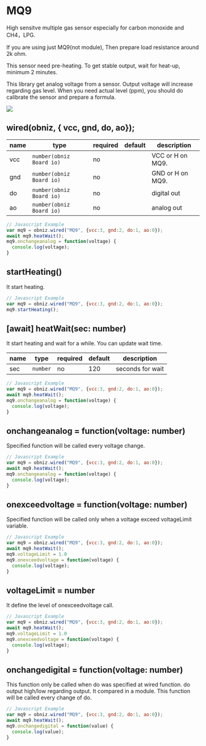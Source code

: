 # MQ9
High sensitve multiple gas sensor especially for carbon monoxide and CH4，LPG.

If you are using just MQ9(not module), Then prepare load resistance around 2k ohm.

This sensor need pre-heating. To get stable output, wait for heat-up, minimum 2 minutes.

This library get analog voltage from a sensor. Output voltage will increase regarding gas level. When you need actual level (ppm), you should do calibrate the sensor and prepare a formula.

![](./image.jpg)

## wired(obniz,  { vcc, gnd, do, ao});

name | type | required | default | description
--- | --- | --- | --- | ---
vcc | `number(obniz Board io)` | no |  &nbsp; | VCC or H on MQ9.
gnd | `number(obniz Board io)` | no |  &nbsp; | GND or H on MQ9.
do | `number(obniz Board io)` | no |  &nbsp; | digital out
ao | `number(obniz Board io)` | no | &nbsp;  | analog out


```Javascript
// Javascript Example
var mq9 = obniz.wired("MQ9", {vcc:3, gnd:2, do:1, ao:0});
await mq9.heatWait();
mq9.onchangeanalog = function(voltage) {
  console.log(voltage);
}
```

## startHeating()

It start heating.

```Javascript
// Javascript Example
var mq9 = obniz.wired("MQ9", {vcc:3, gnd:2, do:1, ao:0});
mq9.startHeating();
```

## [await] heatWait(sec: number)

It start heating and wait for a while.
You can update wait time.

name | type | required | default | description
--- | --- | --- | --- | ---
sec | `number` | no | 120 | seconds for wait

```Javascript
// Javascript Example
var mq9 = obniz.wired("MQ9", {vcc:3, gnd:2, do:1, ao:0});
await mq9.heatWait();
mq9.onchangeanalog = function(voltage) {
  console.log(voltage);
}
```

## onchangeanalog = function(voltage: number)

Specified function will be called every voltage change.

```Javascript
// Javascript Example
var mq9 = obniz.wired("MQ9", {vcc:3, gnd:2, do:1, ao:0});
await mq9.heatWait();
mq9.onchangeanalog = function(voltage) {
  console.log(voltage);
}
```

## onexceedvoltage = function(voltage: number)

Specified function will be called only when a voltage exceed voltageLimit variable.

```Javascript
// Javascript Example
var mq9 = obniz.wired("MQ9", {vcc:3, gnd:2, do:1, ao:0});
await mq9.heatWait();
mq9.voltageLimit = 1.0
mq9.onexceedvoltage = function(voltage) {
  console.log(voltage);
}
```

## voltageLimit = number

It define the level of onexceedvoltage call.

```Javascript
// Javascript Example
var mq9 = obniz.wired("MQ9", {vcc:3, gnd:2, do:1, ao:0});
await mq9.heatWait();
mq9.voltageLimit = 1.0
mq9.onexceedvoltage = function(voltage) {
  console.log(voltage);
}
```

## onchangedigital = function(voltage: number)

This function only be called when do was specified at wired function.
do output high/low regarding output. It compared in a module.
This function will be called every change of do.

```Javascript
// Javascript Example
var mq9 = obniz.wired("MQ9", {vcc:3, gnd:2, do:1, ao:0});
await mq9.heatWait();
mq9.onchangedigital = function(value) {
  console.log(value);
}
```